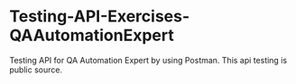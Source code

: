 # Testing-API-Exercises-QAAutomationExpert
Testing API for QA Automation Expert by using Postman. This api testing is public source.
